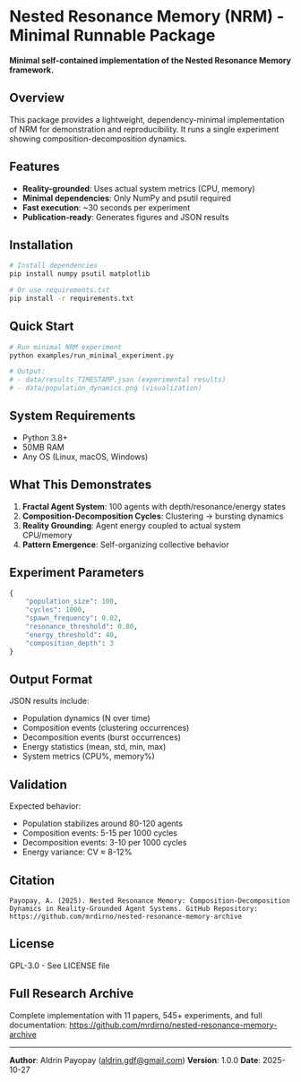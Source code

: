 # Nested Resonance Memory (NRM) - Minimal Runnable Package

**Minimal self-contained implementation of the Nested Resonance Memory framework.**

## Overview

This package provides a lightweight, dependency-minimal implementation of NRM for demonstration and reproducibility. It runs a single experiment showing composition-decomposition dynamics.

## Features

- **Reality-grounded**: Uses actual system metrics (CPU, memory)
- **Minimal dependencies**: Only NumPy and psutil required
- **Fast execution**: ~30 seconds per experiment
- **Publication-ready**: Generates figures and JSON results

## Installation

```bash
# Install dependencies
pip install numpy psutil matplotlib

# Or use requirements.txt
pip install -r requirements.txt
```

## Quick Start

```bash
# Run minimal NRM experiment
python examples/run_minimal_experiment.py

# Output:
# - data/results_TIMESTAMP.json (experimental results)
# - data/population_dynamics.png (visualization)
```

## System Requirements

- Python 3.8+
- 50MB RAM
- Any OS (Linux, macOS, Windows)

## What This Demonstrates

1. **Fractal Agent System**: 100 agents with depth/resonance/energy states
2. **Composition-Decomposition Cycles**: Clustering → bursting dynamics
3. **Reality Grounding**: Agent energy coupled to actual system CPU/memory
4. **Pattern Emergence**: Self-organizing collective behavior

## Experiment Parameters

```python
{
    "population_size": 100,
    "cycles": 1000,
    "spawn_frequency": 0.02,
    "resonance_threshold": 0.80,
    "energy_threshold": 40,
    "composition_depth": 3
}
```

## Output Format

JSON results include:
- Population dynamics (N over time)
- Composition events (clustering occurrences)
- Decomposition events (burst occurrences)
- Energy statistics (mean, std, min, max)
- System metrics (CPU%, memory%)

## Validation

Expected behavior:
- Population stabilizes around 80-120 agents
- Composition events: 5-15 per 1000 cycles
- Decomposition events: 3-10 per 1000 cycles
- Energy variance: CV ≈ 8-12%

## Citation

```
Payopay, A. (2025). Nested Resonance Memory: Composition-Decomposition
Dynamics in Reality-Grounded Agent Systems. GitHub Repository:
https://github.com/mrdirno/nested-resonance-memory-archive
```

## License

GPL-3.0 - See LICENSE file

## Full Research Archive

Complete implementation with 11 papers, 545+ experiments, and full documentation:
https://github.com/mrdirno/nested-resonance-memory-archive

---

**Author**: Aldrin Payopay (aldrin.gdf@gmail.com)
**Version**: 1.0.0
**Date**: 2025-10-27
